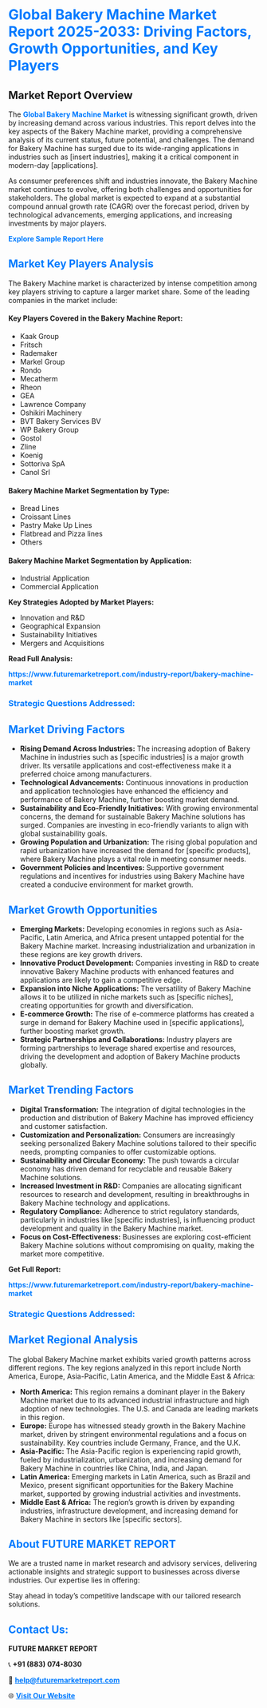 <h1 style="color: #007BFF;">Global Bakery Machine Market Report 2025-2033: Driving Factors, Growth Opportunities, and Key Players</h1>

<section id="overview">
<h2>Market Report Overview</h2>
<p>The <a href="https://www.futuremarketreport.com/industry-report/bakery-machine-market" style="color: #007BFF; text-decoration: none;"><strong>Global Bakery Machine Market</strong></a> is witnessing significant growth, driven by increasing demand across various industries. This report delves into the key aspects of the Bakery Machine market, providing a comprehensive analysis of its current status, future potential, and challenges. The demand for Bakery Machine has surged due to its wide-ranging applications in industries such as [insert industries], making it a critical component in modern-day [applications].</p>
<p>As consumer preferences shift and industries innovate, the Bakery Machine market continues to evolve, offering both challenges and opportunities for stakeholders. The global market is expected to expand at a substantial compound annual growth rate (CAGR) over the forecast period, driven by technological advancements, emerging applications, and increasing investments by major players.</p>
</section>

<section id="overview">
<p><a href="https://www.futuremarketreport.com/request-sample/reportId=27419" style="color: #007BFF; text-decoration: none;"><strong>Explore Sample Report Here</strong></a></p>
</section>

<section id="key-players">
<h2 style="color: #007BFF;">Market Key Players Analysis</h2>
<p>The Bakery Machine market is characterized by intense competition among key players striving to capture a larger market share. Some of the leading companies in the market include:</p>
<h4>Key Players Covered in the Bakery Machine Report:</h4>
<ul><li>Kaak Group</li><li>Fritsch</li><li>Rademaker</li><li>Markel Group</li><li>Rondo</li><li>Mecatherm</li><li>Rheon</li><li>GEA</li><li>Lawrence Company</li><li>Oshikiri Machinery</li><li>BVT Bakery Services BV</li><li>WP Bakery Group</li><li>Gostol</li><li>Zline</li><li>Koenig</li><li>Sottoriva SpA</li><li>Canol Srl</li></ul>
<h4>Bakery Machine Market Segmentation by Type:</h4>
<ul><li>Bread Lines</li><li>Croissant Lines</li><li>Pastry Make Up Lines</li><li>Flatbread and Pizza lines</li><li>Others</li></ul>

<h4>Bakery Machine Market Segmentation by Application:</h4>
<ul><li>Industrial Application</li><li>Commercial Application</li></ul>
<p><strong>Key Strategies Adopted by Market Players:</strong></p>
<ul>
<li>Innovation and R&D</li>
<li>Geographical Expansion</li>
<li>Sustainability Initiatives</li>
<li>Mergers and Acquisitions</li>
</ul>
</section>

<section>
<p><strong>Read Full Analysis: </strong></p><a href="https://www.futuremarketreport.com/industry-report/bakery-machine-market" style="color: #007BFF; text-decoration: none;"><strong>https://www.futuremarketreport.com/industry-report/bakery-machine-market</strong></a>
<h3 style="color: #007BFF;">Strategic Questions Addressed:</h3>
</section>

<section id="driving-factors">
<h2 style="color: #007BFF;">Market Driving Factors</h2>
<ul>
<li><strong>Rising Demand Across Industries:</strong> The increasing adoption of Bakery Machine in industries such as [specific industries] is a major growth driver. Its versatile applications and cost-effectiveness make it a preferred choice among manufacturers.</li>
<li><strong>Technological Advancements:</strong> Continuous innovations in production and application technologies have enhanced the efficiency and performance of Bakery Machine, further boosting market demand.</li>
<li><strong>Sustainability and Eco-Friendly Initiatives:</strong> With growing environmental concerns, the demand for sustainable Bakery Machine solutions has surged. Companies are investing in eco-friendly variants to align with global sustainability goals.</li>
<li><strong>Growing Population and Urbanization:</strong> The rising global population and rapid urbanization have increased the demand for [specific products], where Bakery Machine plays a vital role in meeting consumer needs.</li>
<li><strong>Government Policies and Incentives:</strong> Supportive government regulations and incentives for industries using Bakery Machine have created a conducive environment for market growth.</li>
</ul>
</section>

<section id="growth-opportunities">
<h2 style="color: #007BFF;">Market Growth Opportunities</h2>
<ul>
<li><strong>Emerging Markets:</strong> Developing economies in regions such as Asia-Pacific, Latin America, and Africa present untapped potential for the Bakery Machine market. Increasing industrialization and urbanization in these regions are key growth drivers.</li>
<li><strong>Innovative Product Development:</strong> Companies investing in R&D to create innovative Bakery Machine products with enhanced features and applications are likely to gain a competitive edge.</li>
<li><strong>Expansion into Niche Applications:</strong> The versatility of Bakery Machine allows it to be utilized in niche markets such as [specific niches], creating opportunities for growth and diversification.</li>
<li><strong>E-commerce Growth:</strong> The rise of e-commerce platforms has created a surge in demand for Bakery Machine used in [specific applications], further boosting market growth.</li>
<li><strong>Strategic Partnerships and Collaborations:</strong> Industry players are forming partnerships to leverage shared expertise and resources, driving the development and adoption of Bakery Machine products globally.</li>
</ul>
</section>

<section id="trending-factors">
<h2 style="color: #007BFF;">Market Trending Factors</h2>
<ul>
<li><strong>Digital Transformation:</strong> The integration of digital technologies in the production and distribution of Bakery Machine has improved efficiency and customer satisfaction.</li>
<li><strong>Customization and Personalization:</strong> Consumers are increasingly seeking personalized Bakery Machine solutions tailored to their specific needs, prompting companies to offer customizable options.</li>
<li><strong>Sustainability and Circular Economy:</strong> The push towards a circular economy has driven demand for recyclable and reusable Bakery Machine solutions.</li>
<li><strong>Increased Investment in R&D:</strong> Companies are allocating significant resources to research and development, resulting in breakthroughs in Bakery Machine technology and applications.</li>
<li><strong>Regulatory Compliance:</strong> Adherence to strict regulatory standards, particularly in industries like [specific industries], is influencing product development and quality in the Bakery Machine market.</li>
<li><strong>Focus on Cost-Effectiveness:</strong> Businesses are exploring cost-efficient Bakery Machine solutions without compromising on quality, making the market more competitive.</li>
</ul>
</section>

<section>
<p><strong>Get Full Report: </strong></p><a href="https://www.futuremarketreport.com/industry-report/bakery-machine-market" style="color: #007BFF; text-decoration: none;"><strong>https://www.futuremarketreport.com/industry-report/bakery-machine-market</strong></a>
<h3 style="color: #007BFF;">Strategic Questions Addressed:</h3>
</section>


<section id="regional-analysis">
<h2 style="color: #007BFF;">Market Regional Analysis</h2>
<p>The global Bakery Machine market exhibits varied growth patterns across different regions. The key regions analyzed in this report include North America, Europe, Asia-Pacific, Latin America, and the Middle East & Africa:</p>
<ul>
<li><strong>North America:</strong> This region remains a dominant player in the Bakery Machine market due to its advanced industrial infrastructure and high adoption of new technologies. The U.S. and Canada are leading markets in this region.</li>
<li><strong>Europe:</strong> Europe has witnessed steady growth in the Bakery Machine market, driven by stringent environmental regulations and a focus on sustainability. Key countries include Germany, France, and the U.K.</li>
<li><strong>Asia-Pacific:</strong> The Asia-Pacific region is experiencing rapid growth, fueled by industrialization, urbanization, and increasing demand for Bakery Machine in countries like China, India, and Japan.</li>
<li><strong>Latin America:</strong> Emerging markets in Latin America, such as Brazil and Mexico, present significant opportunities for the Bakery Machine market, supported by growing industrial activities and investments.</li>
<li><strong>Middle East & Africa:</strong> The region’s growth is driven by expanding industries, infrastructure development, and increasing demand for Bakery Machine in sectors like [specific sectors].</li>
</ul>
</section>

<footer>
<h2 style="color: #007BFF;">About FUTURE MARKET REPORT</h2>
<p>We are a trusted name in market research and advisory services, delivering actionable insights and strategic support to businesses across diverse industries. Our expertise lies in offering:</p>

<p>Stay ahead in today’s competitive landscape with our tailored research solutions.</p>

<h2 style="color: #007BFF;">Contact Us:</h2>
<p><strong>FUTURE MARKET REPORT</strong></p>
<p>📞 <strong>+91 (883) 074-8030</strong></p>
<p>📧 <strong><a href="mailto:help@futuremarketreport.com" style="color: #007BFF;">help@futuremarketreport.com</a></strong></p>
<p>🌐 <strong><a href="https://www.futuremarketreport.com/" style="color: #007BFF;">Visit Our Website</a></strong></p>
</footer>